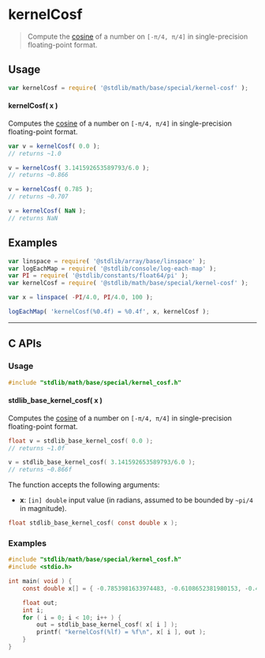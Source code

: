 <!--

@license Apache-2.0

Copyright (c) 2025 The Stdlib Authors.

Licensed under the Apache License, Version 2.0 (the "License");
you may not use this file except in compliance with the License.
You may obtain a copy of the License at

   http://www.apache.org/licenses/LICENSE-2.0

Unless required by applicable law or agreed to in writing, software
distributed under the License is distributed on an "AS IS" BASIS,
WITHOUT WARRANTIES OR CONDITIONS OF ANY KIND, either express or implied.
See the License for the specific language governing permissions and
limitations under the License.

-->

# kernelCosf

> Compute the [cosine][cosine] of a number on `[-π/4, π/4]` in single-precision floating-point format.

<section class="usage">

## Usage

```javascript
var kernelCosf = require( '@stdlib/math/base/special/kernel-cosf' );
```

#### kernelCosf( x )

Computes the [cosine][cosine] of a number on `[-π/4, π/4]` in single-precision floating-point format.

```javascript
var v = kernelCosf( 0.0 );
// returns ~1.0

v = kernelCosf( 3.141592653589793/6.0 );
// returns ~0.866

v = kernelCosf( 0.785 );
// returns ~0.707

v = kernelCosf( NaN );
// returns NaN
```

</section>

<!-- /.usage -->

<section class="examples">

## Examples

<!-- eslint no-undef: "error" -->

```javascript
var linspace = require( '@stdlib/array/base/linspace' );
var logEachMap = require( '@stdlib/console/log-each-map' );
var PI = require( '@stdlib/constants/float64/pi' );
var kernelCosf = require( '@stdlib/math/base/special/kernel-cosf' );

var x = linspace( -PI/4.0, PI/4.0, 100 );

logEachMap( 'kernelCosf(%0.4f) = %0.4f', x, kernelCosf );
```

</section>

<!-- /.examples -->

<!-- C interface documentation. -->

* * *

<section class="c">

## C APIs

<!-- Section to include introductory text. Make sure to keep an empty line after the intro `section` element and another before the `/section` close. -->

<section class="intro">

</section>

<!-- /.intro -->

<!-- C usage documentation. -->

<section class="usage">

### Usage

```c
#include "stdlib/math/base/special/kernel_cosf.h"
```

#### stdlib_base_kernel_cosf( x )

Computes the [cosine][cosine] of a number on `[-π/4, π/4]` in single-precision floating-point format.

```c
float v = stdlib_base_kernel_cosf( 0.0 );
// returns ~1.0f

v = stdlib_base_kernel_cosf( 3.141592653589793/6.0 );
// returns ~0.866f
```

The function accepts the following arguments:

-   **x**: `[in] double` input value (in radians, assumed to be bounded by `~pi/4` in magnitude).

```c
float stdlib_base_kernel_cosf( const double x );
```

</section>

<!-- /.usage -->

<!-- C API usage notes. Make sure to keep an empty line after the `section` element and another before the `/section` close. -->

<section class="notes">

</section>

<!-- /.notes -->

<!-- C API usage examples. -->

<section class="examples">

### Examples

```c
#include "stdlib/math/base/special/kernel_cosf.h"
#include <stdio.h>

int main( void ) {
    const double x[] = { -0.7853981633974483, -0.6108652381980153, -0.4363323129985824, -0.26179938779914946, -0.08726646259971649, 0.08726646259971649, 0.26179938779914935, 0.43633231299858233, 0.6108652381980153, 0.7853981633974483 };

    float out;
    int i;
    for ( i = 0; i < 10; i++ ) {
        out = stdlib_base_kernel_cosf( x[ i ] );
        printf( "kernelCosf(%lf) = %f\n", x[ i ], out );
    }
}
```

</section>

<!-- /.examples -->

</section>

<!-- /.c -->

<!-- Section for related `stdlib` packages. Do not manually edit this section, as it is automatically populated. -->

<section class="related">

</section>

<!-- /.related -->

<!-- Section for all links. Make sure to keep an empty line after the `section` element and another before the `/section` close. -->

<section class="links">

[cosine]: https://en.wikipedia.org/wiki/Cosine

<!-- <related-links> -->

<!-- </related-links> -->

</section>

<!-- /.links -->
